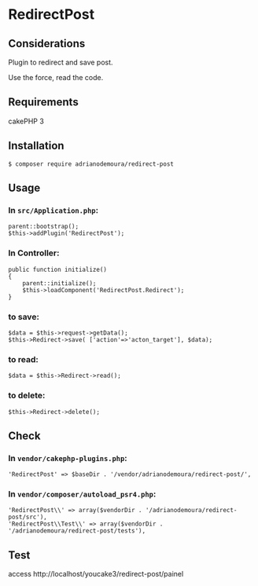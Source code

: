 # RedirectPost

## Considerations
Plugin to redirect and save post.

Use the force, read the code.

## Requirements

cakePHP 3

## Installation
```
$ composer require adrianodemoura/redirect-post
```

## Usage

### In `src/Application.php`:

```
parent::bootstrap();
$this->addPlugin('RedirectPost');
```

### In Controller:

```
public function initialize()
{
    parent::initialize();
    $this->loadComponent('RedirectPost.Redirect');
}
```

### to save:
```
$data = $this->request->getData();
$this->Redirect->save( ['action'=>'acton_target'], $data);
```

### to read:
``` 
$data = $this->Redirect->read();
```

### to delete:
```
$this->Redirect->delete();
```

## Check

### In `vendor/cakephp-plugins.php`:
```
'RedirectPost' => $baseDir . '/vendor/adrianodemoura/redirect-post/',
```

### In `vendor/composer/autoload_psr4.php`:
```
'RedirectPost\\' => array($vendorDir . '/adrianodemoura/redirect-post/src'),
'RedirectPost\\Test\\' => array($vendorDir . '/adrianodemoura/redirect-post/tests'),
```

## Test

access http://localhost/youcake3/redirect-post/painel
